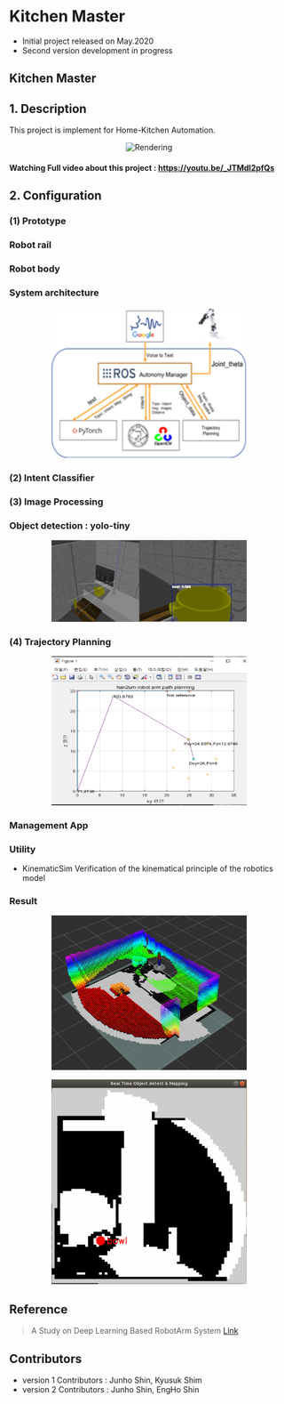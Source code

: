 # Kitchen Master
- Initial project released on May.2020
- Second version development in progress 

## Kitchen Master

## 1. Description
This project is implement for Home-Kitchen Automation.

<p align="center"><img src="https://user-images.githubusercontent.com/40736396/101441535-ab617f00-395c-11eb-98a2-9cbe78fcf078.png" width="70%" height="45%" alt="Rendering"></p>

#### Watching Full video about this project : https://youtu.be/_JTMdI2pfQs

## 2. Configuration

### (1) Prototype

### Robot rail

### Robot body

### System architecture
<p align="center"><img src="./readmeData/systemoverview.png" width="70%" height="45%" alt="system"></p>

### (2) Intent Classifier

### (3) Image Processing
### Object detection : yolo-tiny 
<p align="center"><img src="./readmeData/yolo-tiny test.png" width="70%" height="45%" alt="yolo"></p>

### (4) Trajectory Planning
<p align="center"><img src="./readmeData/Trajectory_test.png" width="70%" height="45%" alt="planning"></p>

### Management App 

### Utility
- KinematicSim
Verification of the kinematical principle of the robotics model

### Result
<p align="center"><img src="./readmeData/octomapping.png" width="70%" height="45%" alt="result1"></p>
<p align="center"><img src="./readmeData/mapping data.png" width="70%" height="45%" alt="result2"></p>

## Reference

> A Study on Deep Learning Based RobotArm System [Link](https://manuscriptlink-society-file.s3-ap-northeast-1.amazonaws.com/kips/conference/2020fall/presentation/KIPS_C2020B0162.pdf)


## Contributors
- version 1 Contributors : Junho Shin, Kyusuk Shim
- version 2 Contributors : Junho Shin, EngHo Shin



